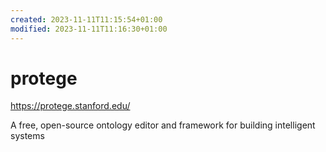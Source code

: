 ```yaml
---
created: 2023-11-11T11:15:54+01:00
modified: 2023-11-11T11:16:30+01:00
---
```


# protege

https://protege.stanford.edu/

A free, open-source ontology editor and framework for building intelligent systems
